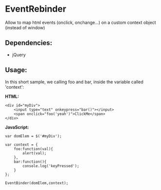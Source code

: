EventRebinder
=============

Allow to map html events (onclick, onchange...) on a custom context object (instead of window)

Dependencies:
-------------
- jQuery

Usage:
-------------

In this short sample, we calling foo and bar, inside the variable called 'context':

**HTML:**

	<div id="myDiv">
		<input type="text" onkeypress="bar()"></input>
		<span onclick="foo('yeah')">ClickMe</span>
	</div>


**JavaScript:**

	var domElem = $('#myDiv');

	var context = {
		foo:function(val){
			alert(val);
		},
		bar:function(){
			console.log('keyPressed');
		}
	};

	EventBinder(domElem,context);	



